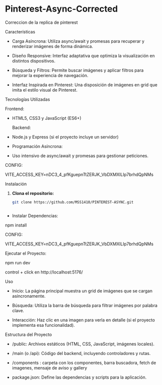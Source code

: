 # Pinterest-Async-Corrected
Correccion de la replica de pinterest



Características

- Carga Asíncrona: Utiliza async/await y promesas para recuperar y renderizar imágenes de forma dinámica.

- Diseño Responsive: Interfaz adaptativa que optimiza la visualización en distintos dispositivos.

- Búsqueda y Filtros: Permite buscar imágenes y aplicar filtros para mejorar la experiencia de navegación.

- Interfaz Inspirada en Pinterest: Una disposición de imágenes en grid que imita el estilo visual de Pinterest.


Tecnologías Utilizadas

  Frontend:

- HTML5, CSS3 y JavaScript (ES6+)

  Backend:

- Node.js y Express (si el proyecto incluye un servidor)

- Programación Asíncrona:

- Uso intensivo de async/await y promesas para gestionar peticiones.

CONFIG:

VITE_ACCESS_KEY=nDC3_4_pfKguepnTtZERJK_VbDXMXlLIp7brhdQpNMs


Instalación

1. **Clona el repositorio:**

   ```bash
   git clone https://github.com/MSS1410/PINTEREST-ASYNC.git

   

- Instalar Dependencias:
  
npm install

CONFIG:

VITE_ACCESS_KEY=nDC3_4_pfKguepnTtZERJK_VbDXMXlLIp7brhdQpNMs

Ejecutar el Proyecto:

npm run dev

control + click en http://localhost:5176/


Uso

- Inicio: La página principal muestra un grid de imágenes que se cargan asíncronamente.

- Búsqueda: Utiliza la barra de búsqueda para filtrar imágenes por palabra clave.

- Interacción: Haz clic en una imagen para verla en detalle (si el proyecto implementa esa funcionalidad).

Estructura del Proyecto

- /public: Archivos estáticos (HTML, CSS, JavaScript, imágenes locales).

- /main (o /api): Código del backend, incluyendo controladores y rutas.
  
- /components : carpeta con los componentes, barra buscadora, fetch de imagenes, mensaje de aviso y gallery

- package.json: Define las dependencias y scripts para la aplicación.




